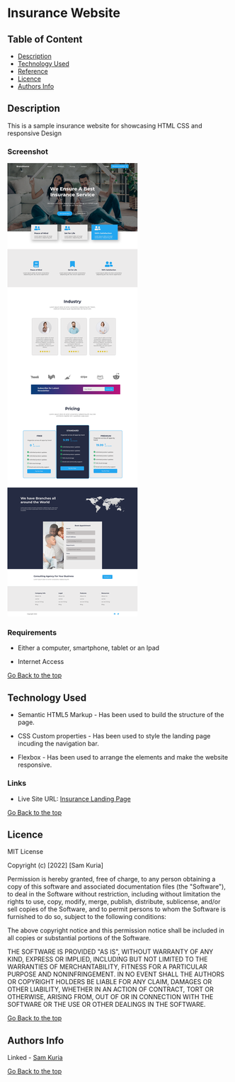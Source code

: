# Insurance Website

## Table of Content

+ [Description](#description)
+ [Technology Used](#technology-used)
+ [Reference](#reference)
+ [Licence](#licence)
+ [Authors Info](#author-Info)

## Description
This is a sample insurance website for showcasing HTML CSS and responsive Design

### Screenshot

![Website screenshot](./img/BrandNameScrot.png)

### Requirements

* Either a computer, smartphone, tablet or an Ipad

* Internet Access

[Go Back to the top](#portfolio)
## Technology Used
* Semantic HTML5 Markup - Has been used to build the structure of the page.

* CSS Custom properties - Has been used to style the landing page incuding the navigation bar.

* Flexbox - Has been used to arrange the elements and make the website responsive.


### Links

- Live Site URL: [Insurance Landing Page]()


[Go Back to the top](#portfolio)

## Licence

MIT License

Copyright (c) [2022] [Sam Kuria]

Permission is hereby granted, free of charge, to any person obtaining a copy
of this software and associated documentation files (the "Software"), to deal
in the Software without restriction, including without limitation the rights
to use, copy, modify, merge, publish, distribute, sublicense, and/or sell
copies of the Software, and to permit persons to whom the Software is
furnished to do so, subject to the following conditions:

The above copyright notice and this permission notice shall be included in all
copies or substantial portions of the Software.

THE SOFTWARE IS PROVIDED "AS IS", WITHOUT WARRANTY OF ANY KIND, EXPRESS OR
IMPLIED, INCLUDING BUT NOT LIMITED TO THE WARRANTIES OF MERCHANTABILITY,
FITNESS FOR A PARTICULAR PURPOSE AND NONINFRINGEMENT. IN NO EVENT SHALL THE
AUTHORS OR COPYRIGHT HOLDERS BE LIABLE FOR ANY CLAIM, DAMAGES OR OTHER
LIABILITY, WHETHER IN AN ACTION OF CONTRACT, TORT OR OTHERWISE, ARISING FROM,
OUT OF OR IN CONNECTION WITH THE SOFTWARE OR THE USE OR OTHER DEALINGS IN THE
SOFTWARE.

[Go Back to the top](#portfolio)

## Authors Info

Linked - [Sam Kuria](https://www.linkedin.com/in/sam-kuria-0904b01a1)

[Go Back to the top](#portfolio)
